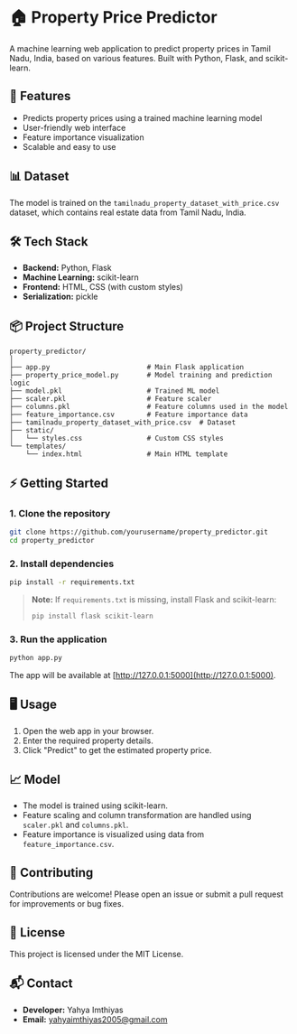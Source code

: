 # 🏠 Property Price Predictor

A machine learning web application to predict property prices in Tamil Nadu, India, based on various features. Built with Python, Flask, and scikit-learn.

## 🚀 Features

- Predicts property prices using a trained machine learning model
- User-friendly web interface
- Feature importance visualization
- Scalable and easy to use

## 📊 Dataset

The model is trained on the `tamilnadu_property_dataset_with_price.csv` dataset, which contains real estate data from Tamil Nadu, India.

## 🛠️ Tech Stack

- **Backend:** Python, Flask
- **Machine Learning:** scikit-learn
- **Frontend:** HTML, CSS (with custom styles)
- **Serialization:** pickle

## 📦 Project Structure

```
property_predictor/
│
├── app.py                        # Main Flask application
├── property_price_model.py       # Model training and prediction logic
├── model.pkl                     # Trained ML model
├── scaler.pkl                    # Feature scaler
├── columns.pkl                   # Feature columns used in the model
├── feature_importance.csv        # Feature importance data
├── tamilnadu_property_dataset_with_price.csv  # Dataset
├── static/
│   └── styles.css                # Custom CSS styles
└── templates/
    └── index.html                # Main HTML template
```

## ⚡ Getting Started

### 1. Clone the repository

```bash
git clone https://github.com/yourusername/property_predictor.git
cd property_predictor
```

### 2. Install dependencies

```bash
pip install -r requirements.txt
```

> **Note:** If `requirements.txt` is missing, install Flask and scikit-learn:
> ```bash
> pip install flask scikit-learn
> ```

### 3. Run the application

```bash
python app.py
```

The app will be available at [http://127.0.0.1:5000](http://127.0.0.1:5000).

## 🖥️ Usage

1. Open the web app in your browser.
2. Enter the required property details.
3. Click "Predict" to get the estimated property price.

## 📈 Model

- The model is trained using scikit-learn.
- Feature scaling and column transformation are handled using `scaler.pkl` and `columns.pkl`.
- Feature importance is visualized using data from `feature_importance.csv`.

## 🤝 Contributing

Contributions are welcome! Please open an issue or submit a pull request for improvements or bug fixes.

## 📄 License

This project is licensed under the MIT License.

## 📬 Contact

- **Developer:** Yahya Imthiyas  
- **Email:** yahyaimthiyas2005@gmail.com 
